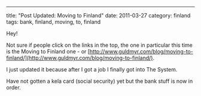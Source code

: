 ---
title: "Post Updated: Moving to Finland"
date: 2011-03-27
category: finland
tags: bank, finland, moving, to, finland

Hey!

Not sure if people click on the links in the top, the one in particular this time is the Moving to Finland one - or [http://www.guldmyr.com/blog/moving-to-finland/](http://www.guldmyr.com/blog/moving-to-finland/).

I just updated it because after I got a job I finally got into The System.

Have not gotten a kela card (social security) yet but the bank stuff is now in order.
